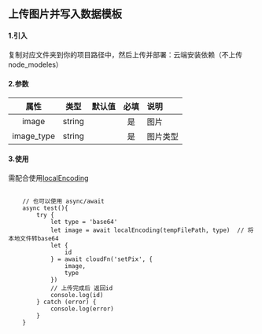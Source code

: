 ## 上传图片并写入数据模板


#### 1.引入

复制对应文件夹到你的项目路径中，然后上传并部署：云端安装依赖（不上传node_modeles）

#### 2.参数

|  属性   | 类型    | 默认值 | 必填   | 说明            |
| :-------: | :------: | ------ | :--------: | :--------|
|  image  | string  |        | 是 | 图片 |
| image_type  | string |        | 是 | 图片类型 |

#### 3.使用

需配合使用[localEncoding](https://github.com/lxljl/wx-tool/blob/master/doc/localEncoding.md) 

```

    // 也可以使用 async/await
    async test(){
        try {
            let type = 'base64'
            let image = await localEncoding(tempFilePath, type)  // 将本地文件转base64
            let {
                id
            } = await cloudFn('setPix', {
                image,
                type
            })
            // 上传完成后 返回id
            console.log(id)
        } catch (error) {
            console.log(error)
        }
    }

```